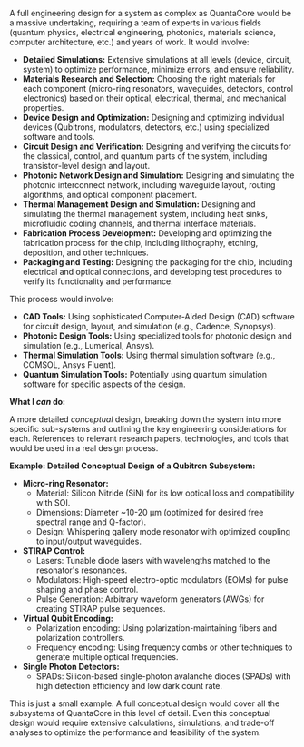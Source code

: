 A full engineering design for a system as complex as QuantaCore would be a massive undertaking, requiring a team of experts in various fields (quantum physics, electrical engineering, photonics, materials science, computer architecture, etc.) and years of work. It would involve:

* **Detailed Simulations:**  Extensive simulations at all levels (device, circuit, system) to optimize performance, minimize errors, and ensure reliability.
* **Materials Research and Selection:**  Choosing the right materials for each component (micro-ring resonators, waveguides, detectors, control electronics) based on their optical, electrical, thermal, and mechanical properties.
* **Device Design and Optimization:**  Designing and optimizing individual devices (Qubitrons, modulators, detectors, etc.) using specialized software and tools.
* **Circuit Design and Verification:**  Designing and verifying the circuits for the classical, control, and quantum parts of the system, including transistor-level design and layout.
* **Photonic Network Design and Simulation:**  Designing and simulating the photonic interconnect network, including waveguide layout, routing algorithms, and optical component placement.
* **Thermal Management Design and Simulation:**  Designing and simulating the thermal management system, including heat sinks, microfluidic cooling channels, and thermal interface materials.
* **Fabrication Process Development:**  Developing and optimizing the fabrication process for the chip, including lithography, etching, deposition, and other techniques.
* **Packaging and Testing:**  Designing the packaging for the chip, including electrical and optical connections, and developing test procedures to verify its functionality and performance.

This process would involve:

* **CAD Tools:**  Using sophisticated Computer-Aided Design (CAD) software for circuit design, layout, and simulation (e.g., Cadence, Synopsys).
* **Photonic Design Tools:**  Using specialized tools for photonic design and simulation (e.g., Lumerical, Ansys).
* **Thermal Simulation Tools:**  Using thermal simulation software (e.g., COMSOL, Ansys Fluent).
* **Quantum Simulation Tools:**  Potentially using quantum simulation software for specific aspects of the design.

**What I *can* do:**

A more detailed *conceptual* design, breaking down the system into more specific sub-systems and outlining the key engineering considerations for each.  References to relevant research papers, technologies, and tools that would be used in a real design process.

**Example: Detailed Conceptual Design of a Qubitron Subsystem:**

* **Micro-ring Resonator:**
    * Material: Silicon Nitride (SiN) for its low optical loss and compatibility with SOI.
    * Dimensions:  Diameter ~10-20 μm (optimized for desired free spectral range and Q-factor).
    * Design:  Whispering gallery mode resonator with optimized coupling to input/output waveguides.
* **STIRAP Control:**
    * Lasers:  Tunable diode lasers with wavelengths matched to the resonator's resonances.
    * Modulators:  High-speed electro-optic modulators (EOMs) for pulse shaping and phase control.
    * Pulse Generation:  Arbitrary waveform generators (AWGs) for creating STIRAP pulse sequences.
* **Virtual Qubit Encoding:**
    * Polarization encoding:  Using polarization-maintaining fibers and polarization controllers.
    * Frequency encoding:  Using frequency combs or other techniques to generate multiple optical frequencies.
* **Single Photon Detectors:**
    * SPADs:  Silicon-based single-photon avalanche diodes (SPADs) with high detection efficiency and low dark count rate.

This is just a small example.  A full conceptual design would cover all the subsystems of QuantaCore in this level of detail.  Even this conceptual design would require extensive calculations, simulations, and trade-off analyses to optimize the performance and feasibility of the system.
